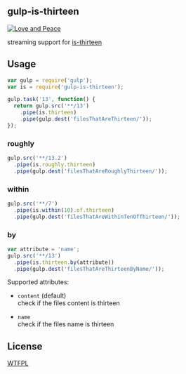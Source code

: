 gulp-is-thirteen
----------------

[![Love and Peace](http://love-and-peace.github.io/love-and-peace/badges/base/v1.0-small.svg)](https://github.com/love-and-peace/love-and-peace/blob/master/versions/base/v1.0/en.md)


streaming support for [is-thirteen](https://github.com/jezen/is-thirteen)


Usage
-----

```js
var gulp = require('gulp');
var is = require('gulp-is-thirteen');

gulp.task('13', function() {
  return gulp.src('**/13')
    .pipe(is.thirteen)
    .pipe(gulp.dest('filesThatAreThirteen/'));
});
```

### roughly

```js
gulp.src('**/13.2')
  .pipe(is.roughly.thirteen)
  .pipe(gulp.dest('filesThatAreRoughlyThirteen/'));
```

### within

```js
gulp.src('**/7')
  .pipe(is.within(10).of.thirteen)
  .pipe(gulp.dest('filesThatAreWithinTenOfThirteen/'));
```

### by

```js
var attribute = 'name';
gulp.src('**/13')
  .pipe(is.thirteen.by(attribute))
  .pipe(gulp.dest('filesThatAreThirteenByName/'));
```

Supported attributes:

 - `content` (default)  
   check if the files content is thirteen

 - `name`  
   check if the files name is thirteen


License
-------

[WTFPL](http://www.wtfpl.net/txt/copying/)

